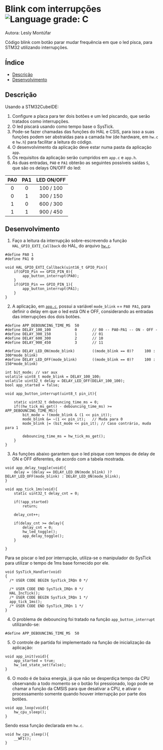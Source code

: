 # Blink com interrupções ![Language grade: C](https://img.shields.io/badge/language-C-blue)

Autora: Lesly Montúfar

Código blink com botão parar mudar frequência em que o led pisca, para STM32 utilizando interrupções.

## Índice 

* [Descrição](#descrição)
* [Desenvolvimento](#desenvolvimento)

## Descrição

Usando a STM32CubeIDE:
1. Configure a placa para ter dois botões e um led piscando, que serão tratados como interrupções.
2. O led piscará usando como tempo base o SysTick.
3. Pode-se fazer chamadas das funções do HAL e CSIS, para isso a suas funções podem ser abstraídas para a camada hw (de hardware, em `hw.c` e `hw.h`) para facilitar a leitura do código.
4. O desenvolvimento da aplicação deve estar numa pasta da aplicação `app`.
5. Os requisitos da aplicação serão cumpridos em `app.c` e `app.h`. 
6. As duas entradas, `PA0` e `PA1` obterão as seguintes possíveis saídas `S`, que são os delays ON/OFF do led:

| PA0 | PA1 | LED ON/OFF |
|:----------:|:----------:|:-------------:|
| 0 | 0 | 100 / 100 |
| 0 | 1 | 300 / 150 |
| 1 | 0 | 600 / 300 |
| 1 | 1 | 900 / 450 |


## Desenvolvimento

1. Faço a leitura da interrupção sobre-escrevendo a função `HAL_GPIO_EXTI_Callback` do HAL, do arquivo [`hw.c`](https://github.com/LeslyMontufar/blink_int/blob/25bce3939dbe024a494ca429b4ae1250a96a3d67/app/hw.c).
```
#define PA0 1
#define PA1 0

void HAL_GPIO_EXTI_Callback(uint16_t GPIO_Pin){
	if(GPIO_Pin == GPIO_PIN_0){
		app_button_interrupt(PA0);
	}
	if(GPIO_Pin == GPIO_PIN_1){
		app_button_interrupt(PA1);
	}
}
```

2. A aplicação, em [`app.c`](https://github.com/LeslyMontufar/blink_int/blob/25bce3939dbe024a494ca429b4ae1250a96a3d67/app/app.c), possui a variável `mode_blink` == `PA0 PA1`, para definir o delay em que o led está ON e OFF, considerando as entradas das interrupções dos dois botões.

```
#define APP_DEBOUNCING_TIME_MS 	50
#define DELAY_100_100 			0		// 00 -- PA0-PA1 -- ON - OFF -
#define DELAY_300_150 			1		// 01
#define DELAY_600_300 			2		// 10
#define DELAY_900_450 			3		// 11

#define DELAY_LED_ON(mode_blink)		((mode_blink == 0)? 	100 : 300*mode_blink)
#define DELAY_LED_OFF(mode_blink)		((mode_blink == 0)? 	100 : 150*mode_blink)

int bit_mode; // var aux
volatile uint8_t mode_blink = DELAY_100_100;
volatile uint32_t delay = DELAY_LED_OFF(DELAY_100_100);
bool app_started = false;
```
```
void app_button_interrupt(uint8_t pin_it){

	static uint32_t debouncing_time_ms = 0;
	if((hw_tick_ms_get() - debouncing_time_ms) >= APP_DEBOUNCING_TIME_MS){
		bit_mode = !(mode_blink & (1 << pin_it));
		mode_blink &= ~(1 << pin_it); 	// Muda para 0
		mode_blink |= (bit_mode << pin_it);	// Caso contrário, muda para 1

		debouncing_time_ms = hw_tick_ms_get();
	}
}
```

3. As funções abaixo garantem que o led pisque com tempos de delay de ON e OFF diferentes, de acordo com a tabela mostrada.
```
void app_delay_toggle(void){
	delay = (delay == DELAY_LED_ON(mode_blink) )? DELAY_LED_OFF(mode_blink) : DELAY_LED_ON(mode_blink);
}
```
```
void app_tick_1ms(void){
	static uint32_t delay_cnt = 0;

	if(!app_started)
		return;

	delay_cnt++;

	if(delay_cnt >= delay){
		delay_cnt = 0;
		hw_led_toggle();
		app_delay_toggle();
	}

}
```

Para se piscar o led por interrupção, utiliza-se o manipulador do SysTick para utilizar o tempo de 1ms base fornecido por ele.
```
void SysTick_Handler(void)
{
  /* USER CODE BEGIN SysTick_IRQn 0 */

  /* USER CODE END SysTick_IRQn 0 */
  HAL_IncTick();
  /* USER CODE BEGIN SysTick_IRQn 1 */
  app_tick_1ms();
  /* USER CODE END SysTick_IRQn 1 */
}
```

4. O problema de debouncing foi tratado na função `app_button_interrupt` utilizando-se:

```
#define APP_DEBOUNCING_TIME_MS 	50
``` 

5. O controle de partida foi implementado na função de inicialização da aplicação:

```
void app_init(void){
	app_started = true;
	hw_led_state_set(false);
}
``` 

6. O modo é de baixa energia, já que não se desperdiça tempo da CPU observando a todo momento se o botão foi pressionado, logo pode se chamar a função da CMSIS para que desativar a CPU, e ativar o processamento somente quando houver interrupção por parte dos botões.

```
void app_loop(void){
	hw_cpu_sleep();
}
```
Sendo essa função declarada em `hw.c`.
```
void hw_cpu_sleep(){
	__WFI();
}
```
